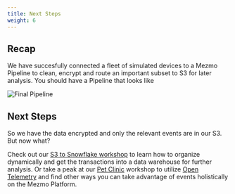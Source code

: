 ```yaml
---
title: Next Steps
weight: 6
---
```

<!--
{{% alert title="Survey" color="warning" %}}
We are offering $25 Starbucks giftcards to the first 50 people to complete a short survey on Mezmo Pipeline and the workshop you just completed.  If you have 7 min, head on over **[here](#)**.
{{% /alert %}}
-->

## Recap

We have succesfully connected a fleet of simulated devices to a Mezmo Pipeline to clean, encrypt and route an important subset to S3 for later analysis.  You should have a Pipeline that looks like

![Final Pipeline](../../images/pipeline_final.png)

## Next Steps

So we have the data encrypted and only the relevant events are in our S3.  But now what?

Check out our [S3 to Snowflake workshop](/mezmo-workshops/s3-to-snowflake/) to learn how to organize dynamically and get the transactions into a data warehouse for further analysis.  Or take a peak at our [Pet Clinic](/mezmo-workshops/pet-clinic/) workshop to utilize [Open Telemetry](https://opentelemetry.io/) and find other ways you can take advantage of events holistically on the Mezmo Platform.
